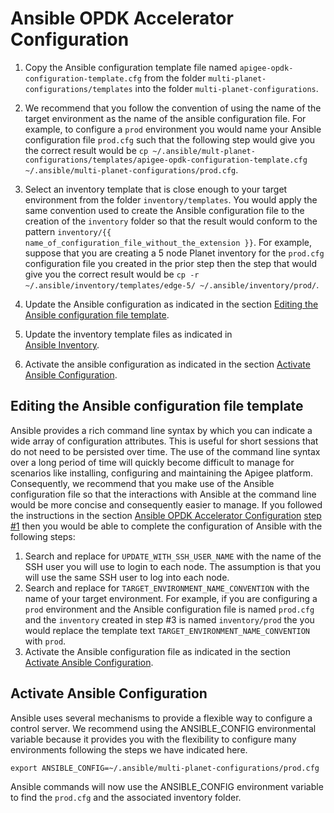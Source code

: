 # Ansible OPDK Accelerator Configuration

1. Copy the Ansible configuration template file named `apigee-opdk-configuration-template.cfg` from 
the folder `multi-planet-configurations/templates` into the folder `multi-planet-configurations`. 

1. We recommend that you follow the convention of using the name of the target environment as the name of the ansible 
configuration file. For example, to configure a `prod` environment you would name your Ansible configuration file 
`prod.cfg` such that the following step would give you the correct result would be 
`cp ~/.ansible/mult-planet-configurations/templates/apigee-opdk-configuration-template.cfg ~/.ansible/multi-planet-configurations/prod.cfg`.
    
1. Select an inventory template that is close enough to your target environment from the folder `inventory/templates`. 
You would apply the same convention used to create the Ansible configuration file to the creation of the `inventory` 
folder so that the result would conform to the pattern `inventory/{{ name_of_configuration_file_without_the_extension }}`. 
For example, suppose that you are creating a 5 node Planet inventory for the `prod.cfg` configuration file you created 
in the prior step then the step that would give you the correct result would be
`cp -r ~/.ansible/inventory/templates/edge-5/ ~/.ansible/inventory/prod/`.

1. Update the Ansible configuration as indicated in the section [Editing the Ansible configuration file template](#editing-the-ansible-configuration-file-template).     
     
1. Update the inventory template files as indicated in  
[Ansible Inventory](README-inventory.md).

1. Activate the ansible configuration as indicated in the section [Activate Ansible Configuration](#activate-ansible-configuration).

## Editing the Ansible configuration file template

Ansible provides a rich command line syntax by which you can indicate a wide array of configuration attributes. This is 
useful for short sessions that do not need to be persisted over time. The use of the command line syntax over a long 
period of time will quickly become difficult to manage for scenarios like installing, configuring and maintaining the Apigee
platform. Consequently, we recommend that you make use of the Ansible configuration file so that the interactions with Ansible at the 
command line would be more concise and consequently easier to manage. If you followed the instructions in the section 
[Ansible OPDK Accelerator Configuration](#ansible-opdk-accelerator-configuration) [step #1](#ansible-opdk-accelerator-configuration) 
then you would be able to complete the configuration of Ansible with the following steps: 

1. Search and replace for `UPDATE_WITH_SSH_USER_NAME` with the name of the SSH user you will use to 
login to each node. The assumption is that you will use the same SSH user to log into each node. 
1. Search and replace for `TARGET_ENVIRONMENT_NAME_CONVENTION` with the name of your target environment. For example, 
if you are configuring a `prod` environment and the Ansible configuration file is named `prod.cfg` and the `inventory` 
created in step #3 is named `inventory/prod` the you would replace the template text `TARGET_ENVIRONMENT_NAME_CONVENTION` 
with `prod`.
1. Activate the Ansible configuration file as indicated in the section [Activate Ansible Configuration](#activate-ansible-configuration).

## Activate Ansible Configuration

Ansible uses several mechanisms to provide a flexible way to configure a control server. We recommend
using the ANSIBLE_CONFIG environmental variable because it provides you with the flexibility to 
configure many environments following the steps we have indicated here. 

    export ANSIBLE_CONFIG=~/.ansible/multi-planet-configurations/prod.cfg
    
Ansible commands will now use the ANSIBLE_CONFIG environment variable to find the `prod.cfg` and
the associated inventory folder. 
